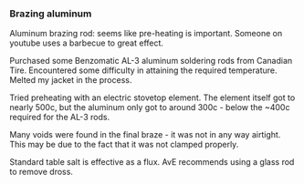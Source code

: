 ### Brazing aluminum

Aluminum brazing rod: seems like pre-heating is important. Someone on youtube uses a barbecue to great effect.

Purchased some Benzomatic AL-3 aluminum soldering rods from Canadian Tire. Encountered some difficulty in attaining the required temperature. Melted my jacket in the process.

Tried preheating with an electric stovetop element. The element itself got to nearly 500c, but the aluminum only got to around 300c - below the ~400c required for the AL-3 rods.

Many voids were found in the final braze - it was not in any way airtight. This may be due to the fact that it was not clamped properly.

Standard table salt is effective as a flux. AvE recommends using a glass rod to remove dross.

